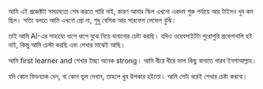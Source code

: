 আমি এই প্রজেক্টটা সময়মতো শেষ করতে পারি নাই, কারণ আমার স্কিল এখনো একদম শুরু পর্যায়ে আর টাইমও খুব কম ছিল। সত্যি বলতে আমি এখনো প্রো না, শুধু বেসিক আর সারফেস লেভেল বুঝি।

তাই আমি AI-এর সাহায্যে ধাপে ধাপে বুঝে নিয়ে বানানোর চেষ্টা করছি। যদিও ওয়েবসাইটটা পুরোপুরি প্রফেশনালি হই নাই, কিন্তু আমি চেস্টা করছি এবং শেখার মাঝেই আছি।

আমি first learner and শেখার ইচ্ছা অনেক strong। আমি  ধীরে ধীরে ভাল কিছু বানাতে পারব ইনশাআল্লাহ।

যদি কোন ফিডব্যাক দেন, বা কোন ভুল দেখান, তাহলে খুব উপকার হইতো। আমি সেটা ধরেই শেখার চেষ্টা করবো।

